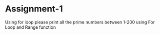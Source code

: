 # Assignment-1
Using for loop please print all the prime numbers between 1-200 using For Loop and Range function
